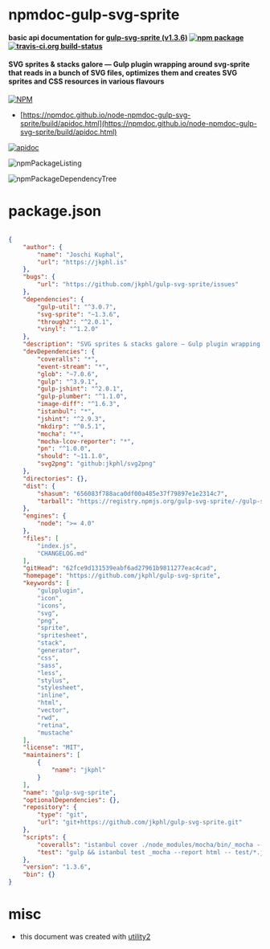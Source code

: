 # npmdoc-gulp-svg-sprite

#### basic api documentation for  [gulp-svg-sprite (v1.3.6)](https://github.com/jkphl/gulp-svg-sprite)  [![npm package](https://img.shields.io/npm/v/npmdoc-gulp-svg-sprite.svg?style=flat-square)](https://www.npmjs.org/package/npmdoc-gulp-svg-sprite) [![travis-ci.org build-status](https://api.travis-ci.org/npmdoc/node-npmdoc-gulp-svg-sprite.svg)](https://travis-ci.org/npmdoc/node-npmdoc-gulp-svg-sprite)

#### SVG sprites & stacks galore — Gulp plugin wrapping around svg-sprite that reads in a bunch of SVG files, optimizes them and creates SVG sprites and CSS resources in various flavours

[![NPM](https://nodei.co/npm/gulp-svg-sprite.png?downloads=true&downloadRank=true&stars=true)](https://www.npmjs.com/package/gulp-svg-sprite)

- [https://npmdoc.github.io/node-npmdoc-gulp-svg-sprite/build/apidoc.html](https://npmdoc.github.io/node-npmdoc-gulp-svg-sprite/build/apidoc.html)

[![apidoc](https://npmdoc.github.io/node-npmdoc-gulp-svg-sprite/build/screenCapture.buildCi.browser.%252Ftmp%252Fbuild%252Fapidoc.html.png)](https://npmdoc.github.io/node-npmdoc-gulp-svg-sprite/build/apidoc.html)

![npmPackageListing](https://npmdoc.github.io/node-npmdoc-gulp-svg-sprite/build/screenCapture.npmPackageListing.svg)

![npmPackageDependencyTree](https://npmdoc.github.io/node-npmdoc-gulp-svg-sprite/build/screenCapture.npmPackageDependencyTree.svg)



# package.json

```json

{
    "author": {
        "name": "Joschi Kuphal",
        "url": "https://jkphl.is"
    },
    "bugs": {
        "url": "https://github.com/jkphl/gulp-svg-sprite/issues"
    },
    "dependencies": {
        "gulp-util": "^3.0.7",
        "svg-sprite": "~1.3.6",
        "through2": "^2.0.1",
        "vinyl": "^1.2.0"
    },
    "description": "SVG sprites & stacks galore — Gulp plugin wrapping around svg-sprite that reads in a bunch of SVG files, optimizes them and creates SVG sprites and CSS resources in various flavours",
    "devDependencies": {
        "coveralls": "*",
        "event-stream": "*",
        "glob": "~7.0.6",
        "gulp": "^3.9.1",
        "gulp-jshint": "^2.0.1",
        "gulp-plumber": "^1.1.0",
        "image-diff": "^1.6.3",
        "istanbul": "*",
        "jshint": "^2.9.3",
        "mkdirp": "^0.5.1",
        "mocha": "*",
        "mocha-lcov-reporter": "*",
        "pn": "^1.0.0",
        "should": "~11.1.0",
        "svg2png": "github:jkphl/svg2png"
    },
    "directories": {},
    "dist": {
        "shasum": "656083f788aca0df00a485e37f79897e1e2314c7",
        "tarball": "https://registry.npmjs.org/gulp-svg-sprite/-/gulp-svg-sprite-1.3.6.tgz"
    },
    "engines": {
        "node": ">= 4.0"
    },
    "files": [
        "index.js",
        "CHANGELOG.md"
    ],
    "gitHead": "62fce9d131539eabf6ad27961b9811277eac4cad",
    "homepage": "https://github.com/jkphl/gulp-svg-sprite",
    "keywords": [
        "gulpplugin",
        "icon",
        "icons",
        "svg",
        "png",
        "sprite",
        "spritesheet",
        "stack",
        "generator",
        "css",
        "sass",
        "less",
        "stylus",
        "stylesheet",
        "inline",
        "html",
        "vector",
        "rwd",
        "retina",
        "mustache"
    ],
    "license": "MIT",
    "maintainers": [
        {
            "name": "jkphl"
        }
    ],
    "name": "gulp-svg-sprite",
    "optionalDependencies": {},
    "repository": {
        "type": "git",
        "url": "git+https://github.com/jkphl/gulp-svg-sprite.git"
    },
    "scripts": {
        "coveralls": "istanbul cover ./node_modules/mocha/bin/_mocha --report lcovonly -- -R spec && cat ./coverage/lcov.info | ./node_modules/coveralls/bin/coveralls.js && rm -rf ./coverage",
        "test": "gulp && istanbul test _mocha --report html -- test/*.js --reporter spec"
    },
    "version": "1.3.6",
    "bin": {}
}
```



# misc
- this document was created with [utility2](https://github.com/kaizhu256/node-utility2)
